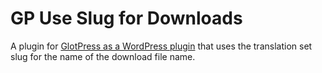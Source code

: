# GP Use Slug for Downloads
A plugin for [GlotPress as a WordPress plugin](https://github.com/GlotPress/GlotPress-WP) that uses the translation set slug for the name of the download file name.

